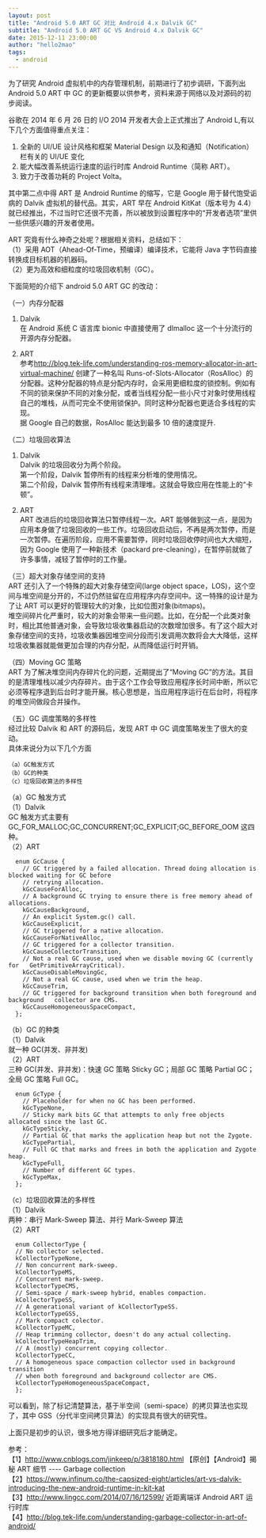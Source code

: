 ```yaml
---
layout: post
title: "Android 5.0 ART GC 对比 Android 4.x Dalvik GC"
subtitle: "Android 5.0 ART GC VS Android 4.x Dalvik GC"
date: 2015-12-11 23:00:00
author: "hello2mao"
tags:
  - android
---
```


为了研究 Android 虚拟机中的内存管理机制，前期进行了初步调研，下面列出 Android 5.0 ART 中 GC 的更新概要以供参考，资料来源于网络以及对源码的初步阅读。

谷歌在 2014 年 6 月 26 日的 I/O 2014 开发者大会上正式推出了 Android L,有以下几个方面值得重点关注：

1. 全新的 UI/UE 设计风格和框架 Material Design 以及和通知（Notification）栏有关的 UI/UE 变化
2. 能大幅改善系统运行速度的运行时库 Android Runtime（简称 ART）。
3. 致力于改善功耗的 Project Volta。

其中第二点中得 ART 是 Android Runtime 的缩写，它是 Google 用于替代饱受诟病的 Dalvik 虚拟机的替代品。其实，ART 早在 Android KitKat（版本号为 4.4）就已经推出，不过当时它还很不完善，所以被放到设置程序中的“开发者选项”里供一些供感兴趣的开发者使用。

ART 究竟有什么神奇之处呢？根据相关资料，总结如下：  
（1）采用 AOT（Ahead-Of-Time，预编译）编译技术，它能将 Java 字节码直接转换成目标机器的机器码。  
（2）更为高效和细粒度的垃圾回收机制（GC）。

下面简短的介绍下 android 5.0 ART GC 的改动：

（一）内存分配器

1. Dalvik  
   在 Android 系统 C 语言库 bionic 中直接使用了 dlmalloc 这一个十分流行的开源内存分配器。

2. ART  
   参考<http://blog.tek-life.com/understanding-ros-memory-allocator-in-art-virtual-machine/>
   创建了一种名叫 Runs-of-Slots-Allocator（RosAlloc）的分配器。这种分配器的特点是分配内存时，会采用更细粒度的锁控制。例如有不同的锁来保护不同的对象分配，或者当线程分配一些小尺寸对象时使用线程自己的堆栈，从而可完全不使用锁保护。同时这种分配器也更适合多线程的实现。  
   据 Google 自己的数据，RosAlloc 能达到最多 10 倍的速度提升.

（二）垃圾回收算法

1. Dalvik  
   Dalvik 的垃圾回收分为两个阶段。  
   第一个阶段，Dalvik 暂停所有的线程来分析堆的使用情况。  
   第二个阶段，Dalvik 暂停所有线程来清理堆。这就会导致应用在性能上的“卡顿”。

2. ART  
   ART 改进后的垃圾回收算法只暂停线程一次。ART 能够做到这一点，是因为应用本身做了垃圾回收的一些工作。垃圾回收启动后，不再是两次暂停，而是一次暂停。在遍历阶段，应用不需要暂停，同时垃圾回收停时间也大大缩短，因为 Google 使用了一种新技术（packard pre-cleaning），在暂停前就做了许多事情，减轻了暂停时的工作量。

（三）超大对象存储空间的支持  
ART 还引入了一个特殊的超大对象存储空间(large object space，LOS)，这个空间与堆空间是分开的，不过仍然驻留在应用程序内存空间中。这一特殊的设计是为了让 ART 可以更好的管理较大的对象，比如位图对象(bitmaps)。  
堆空间碎片化严重时，较大的对象会带来一些问题。比如，在分配一个此类对象时，相比其他普通对象，会导致垃圾收集器启动的次数增加很多。有了这个超大对象存储空间的支持，垃圾收集器因堆空间分段而引发调用次数将会大大降低，这样垃圾收集器就能做更加合理的内存分配，从而降低运行时开销。

（四）Moving GC 策略  
ART 为了解决堆空间内存碎片化的问题，近期提出了“Moving GC”的方法。其目的是清理堆栈以减少内存碎片。由于这个工作会导致应用程序长时间中断，所以它必须等程序退到后台时才能开展。核心思想是，当应用程序运行在后台时，将程序的堆空间做段合并操作。

（五）GC 调度策略的多样性  
经过比较 Dalvik 和 ART 的源码后，发现 ART 中 GC 调度策略发生了很大的变动。  
具体来说分为以下几个方面

    （a）GC触发方式
    （b）GC的种类
    （c）垃圾回收算法的多样性

（a）GC 触发方式  
（1）Dalvik  
 GC 触发方式主要有 GC_FOR_MALLOC;GC_CONCURRENT;GC_EXPLICIT;GC_BEFORE_OOM 这四种。  
（2）ART

```
  enum GcCause {
    // GC triggered by a failed allocation. Thread doing allocation is blocked waiting for GC before
    // retrying allocation.
    kGcCauseForAlloc,
    // A background GC trying to ensure there is free memory ahead of allocations.
    kGcCauseBackground,
    // An explicit System.gc() call.
    kGcCauseExplicit,
    // GC triggered for a native allocation.
    kGcCauseForNativeAlloc,
    // GC triggered for a collector transition.
    kGcCauseCollectorTransition,
    // Not a real GC cause, used when we disable moving GC (currently for   GetPrimitiveArrayCritical).
    kGcCauseDisableMovingGc,
    // Not a real GC cause, used when we trim the heap.
    kGcCauseTrim,
    // GC triggered for background transition when both foreground and background   collector are CMS.
    kGcCauseHomogeneousSpaceCompact,
  };
```

（b）GC 的种类  
（1）Dalvik  
就一种 GC(并发、非并发)  
（2）ART  
三种 GC(并发、非并发)：快速 GC 策略 Sticky GC；局部 GC 策略 Partial GC；全局 GC 策略 Full GC。

```
  enum GcType {
    // Placeholder for when no GC has been performed.
    kGcTypeNone,
    // Sticky mark bits GC that attempts to only free objects allocated since the last GC.
    kGcTypeSticky,
    // Partial GC that marks the application heap but not the Zygote.
    kGcTypePartial,
    // Full GC that marks and frees in both the application and Zygote heap.
    kGcTypeFull,
    // Number of different GC types.
    kGcTypeMax,
  };
```

（c）垃圾回收算法的多样性  
（1）Dalvik  
两种：串行 Mark-Sweep 算法、并行 Mark-Sweep 算法  
（2）ART

```
  enum CollectorType {
  // No collector selected.
  kCollectorTypeNone,
  // Non concurrent mark-sweep.
  kCollectorTypeMS,
  // Concurrent mark-sweep.
  kCollectorTypeCMS,
  // Semi-space / mark-sweep hybrid, enables compaction.
  kCollectorTypeSS,
  // A generational variant of kCollectorTypeSS.
  kCollectorTypeGSS,
  // Mark compact colector.
  kCollectorTypeMC,
  // Heap trimming collector, doesn't do any actual collecting.
  kCollectorTypeHeapTrim,
  // A (mostly) concurrent copying collector.
  kCollectorTypeCC,
  // A homogeneous space compaction collector used in background transition
  // when both foreground and background collector are CMS.
  kCollectorTypeHomogeneousSpaceCompact,
  };
```

可以看到，除了标记清楚算法，基于半空间（semi-space）的拷贝算法也实现了，其中 GSS（分代半空间拷贝算法）的实现具有很大的研究性。

上面只是初步的认识，很多地方得详细研究后才能确定。

参考：  
【1】<http://www.cnblogs.com/jinkeep/p/3818180.html> 【原创】【Android】揭秘 ART 细节 ---- Garbage collection  
【2】<https://www.infinum.co/the-capsized-eight/articles/art-vs-dalvik-introducing-the-new-android-runtime-in-kit-kat>  
【3】<http://www.lingcc.com/2014/07/16/12599/> 近距离端详 Android ART 运行时库  
【4】<http://blog.tek-life.com/understanding-garbage-collector-in-art-of-android/>
